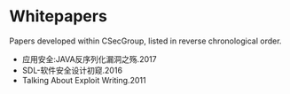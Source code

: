 # Whitepapers

Papers developed within CSecGroup, listed in reverse chronological order.

* 应用安全:JAVA反序列化漏洞之殇.2017
* SDL-软件安全设计初窥.2016
* Talking About Exploit Writing.2011

